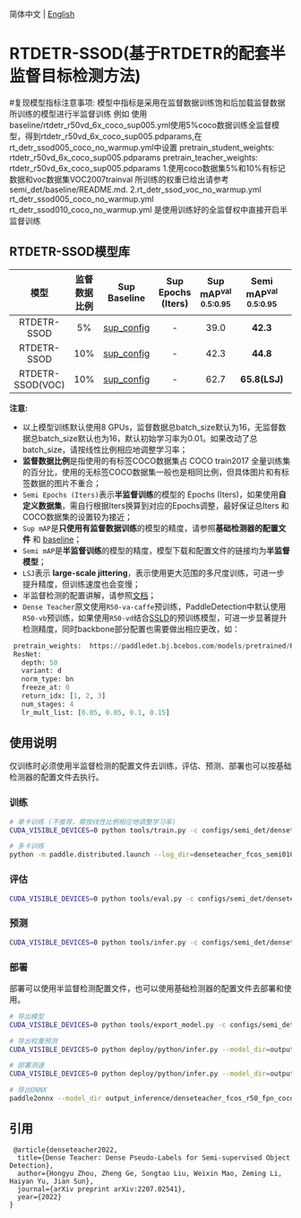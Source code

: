 简体中文 | [English](README_en.md)

# RTDETR-SSOD(基于RTDETR的配套半监督目标检测方法)

#复现模型指标注意事项: 模型中指标是采用在监督数据训练饱和后加载监督数据所训练的模型进行半监督训练
    例如 使用 baseline/rtdetr_r50vd_6x_coco_sup005.yml使用5%coco数据训练全监督模型，得到rtdetr_r50vd_6x_coco_sup005.pdparams,在rt_detr_ssod005_coco_no_warmup.yml中设置
            pretrain_student_weights: rtdetr_r50vd_6x_coco_sup005.pdparams 
            pretrain_teacher_weights: rtdetr_r50vd_6x_coco_sup005.pdparams
    1.使用coco数据集5%和10%有标记数据和voc数据集VOC2007trainval 所训练的权重已给出请参考 semi_det/baseline/README.md.
    2.rt_detr_ssod_voc_no_warmup.yml rt_detr_ssod005_coco_no_warmup.yml rt_detr_ssod010_coco_no_warmup.yml 是使用训练好的全监督权中直接开启半监督训练
## RTDETR-SSOD模型库

|      模型       |  监督数据比例 |        Sup Baseline     |    Sup Epochs (Iters)   |  Sup mAP<sup>val<br>0.5:0.95 | Semi mAP<sup>val<br>0.5:0.95 |  Semi Epochs (Iters)  |  模型下载  |   配置文件   |
| :------------: | :---------: | :---------------------: | :---------------------: |:---------------------------: |:----------------------------: | :------------------: |:--------: |:----------: |
| RTDETR-SSOD    |   5% |   [sup_config](../baseline/rtdetr_r50vd_6x_coco_sup005.yml)    |  - | 39.0 |  **42.3**  | -  | [download](https://paddledet.bj.bcebos.com/models/rt_detr_ssod005_coco_no_warmup.pdparams) | [config](./rt_detr_ssod005_coco_no_warmup.yml) |
| RTDETR-SSOD     |   10% |   [sup_config](../baseline/rtdetr_r50vd_6x_coco_sup010.yml)    | -| 42.3 |  **44.8**  | - | [download](https://paddledet.bj.bcebos.com/models/rt_detr_ssod010_coco_no_warmup.pdparams) | [config](./rt_detr_ssod010_coco_with_warmup.yml) |
| RTDETR-SSOD(VOC)|   10% |   [sup_config](../baseline/rtdetr_r50vd_6x_coco_voc2007.yml)    | -  | 62.7 |  **65.8(LSJ)**  | -  | [download](https://paddledet.bj.bcebos.com/models/rt_detr_ssod_voc_no_warmup.pdparams) | [config](./rt_detr_ssod_voc_with_warmup.yml) |

**注意:**
 - 以上模型训练默认使用8 GPUs，监督数据总batch_size默认为16，无监督数据总batch_size默认也为16，默认初始学习率为0.01。如果改动了总batch_size，请按线性比例相应地调整学习率；
 - **监督数据比例**是指使用的有标签COCO数据集占 COCO train2017 全量训练集的百分比，使用的无标签COCO数据集一般也是相同比例，但具体图片和有标签数据的图片不重合；
 - `Semi Epochs (Iters)`表示**半监督训练**的模型的 Epochs (Iters)，如果使用**自定义数据集**，需自行根据Iters换算到对应的Epochs调整，最好保证总Iters 和COCO数据集的设置较为接近；
 - `Sup mAP`是**只使用有监督数据训练**的模型的精度，请参照**基础检测器的配置文件** 和 [baseline](../baseline)；
 - `Semi mAP`是**半监督训练**的模型的精度，模型下载和配置文件的链接均为**半监督模型**；
 - `LSJ`表示 **large-scale jittering**，表示使用更大范围的多尺度训练，可进一步提升精度，但训练速度也会变慢；
 - 半监督检测的配置讲解，请参照[文档](../README.md/#半监督检测配置)；
 - `Dense Teacher`原文使用`R50-va-caffe`预训练，PaddleDetection中默认使用`R50-vb`预训练，如果使用`R50-vd`结合[SSLD](../../../docs/feature_models/SSLD_PRETRAINED_MODEL.md)的预训练模型，可进一步显著提升检测精度，同时backbone部分配置也需要做出相应更改，如：
 ```python
  pretrain_weights:  https://paddledet.bj.bcebos.com/models/pretrained/ResNet50_vd_ssld_v2_pretrained.pdparams
  ResNet:
    depth: 50
    variant: d
    norm_type: bn
    freeze_at: 0
    return_idx: [1, 2, 3]
    num_stages: 4
    lr_mult_list: [0.05, 0.05, 0.1, 0.15]
 ```

## 使用说明

仅训练时必须使用半监督检测的配置文件去训练，评估、预测、部署也可以按基础检测器的配置文件去执行。

### 训练

```bash
# 单卡训练 (不推荐，需按线性比例相应地调整学习率)
CUDA_VISIBLE_DEVICES=0 python tools/train.py -c configs/semi_det/denseteacher/denseteacher_fcos_r50_fpn_coco_semi010.yml --eval

# 多卡训练
python -m paddle.distributed.launch --log_dir=denseteacher_fcos_semi010/ --gpus 0,1,2,3,4,5,6,7 tools/train.py -c configs/semi_det/denseteacher/denseteacher_fcos_r50_fpn_coco_semi010.yml --eval
```

### 评估

```bash
CUDA_VISIBLE_DEVICES=0 python tools/eval.py -c configs/semi_det/denseteacher/denseteacher_fcos_r50_fpn_coco_semi010.yml -o weights=output/denseteacher_fcos_r50_fpn_coco_semi010/model_final.pdparams
```

### 预测

```bash
CUDA_VISIBLE_DEVICES=0 python tools/infer.py -c configs/semi_det/denseteacher/denseteacher_fcos_r50_fpn_coco_semi010.yml -o weights=output/denseteacher_fcos_r50_fpn_coco_semi010/model_final.pdparams --infer_img=demo/000000014439.jpg
```

### 部署

部署可以使用半监督检测配置文件，也可以使用基础检测器的配置文件去部署和使用。

```bash
# 导出模型
CUDA_VISIBLE_DEVICES=0 python tools/export_model.py -c configs/semi_det/denseteacher/denseteacher_fcos_r50_fpn_coco_semi010.yml -o weights=https://paddledet.bj.bcebos.com/models/denseteacher_fcos_r50_fpn_coco_semi010.pdparams

# 导出权重预测
CUDA_VISIBLE_DEVICES=0 python deploy/python/infer.py --model_dir=output_inference/denseteacher_fcos_r50_fpn_coco_semi010 --image_file=demo/000000014439_640x640.jpg --device=GPU

# 部署测速
CUDA_VISIBLE_DEVICES=0 python deploy/python/infer.py --model_dir=output_inference/denseteacher_fcos_r50_fpn_coco_semi010 --image_file=demo/000000014439_640x640.jpg --device=GPU --run_benchmark=True # --run_mode=trt_fp16

# 导出ONNX
paddle2onnx --model_dir output_inference/denseteacher_fcos_r50_fpn_coco_semi010/ --model_filename model.pdmodel --params_filename model.pdiparams --opset_version 12 --save_file denseteacher_fcos_r50_fpn_coco_semi010.onnx
```


## 引用

```
 @article{denseteacher2022,
  title={Dense Teacher: Dense Pseudo-Labels for Semi-supervised Object Detection},
  author={Hongyu Zhou, Zheng Ge, Songtao Liu, Weixin Mao, Zeming Li, Haiyan Yu, Jian Sun},
  journal={arXiv preprint arXiv:2207.02541},
  year={2022}
}
```
